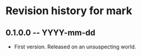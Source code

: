 # Revision history for mark

## 0.1.0.0 -- YYYY-mm-dd

* First version. Released on an unsuspecting world.
